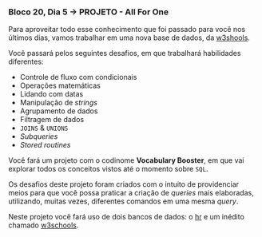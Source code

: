 ### Bloco 20, Dia 5 -> PROJETO - All For One

Para aproveitar todo esse conhecimento que foi passado para você nos últimos dias, vamos trabalhar em uma nova base de dados, da [w3shools](https://www.w3schools.com/).

Você passará pelos seguintes desafios, em que trabalhará habilidades diferentes:
 - Controle de fluxo com condicionais
 - Operações matemáticas
 - Lidando com datas
 - Manipulação de _strings_
 - Agrupamento de dados
 - Filtragem de dados
 - `JOINS` & `UNIONS`
 - _Subqueries_
 - _Stored routines_

Você fará um projeto com o codinome **Vocabulary Booster**, em que vai explorar todos os conceitos vistos até o momento sobre `SQL`.

Os desafios deste projeto foram criados com o intuito de providenciar meios para que você possa praticar a criação de _queries_ mais elaboradas, utilizando, muitas vezes, diferentes comandos em uma mesma _query_.

Neste projeto você fará uso de dois bancos de dados: o [hr](https://github.com/tryber/sd-09-mysql-vocabulary-booster/blob/ggaldino95-project-vocabulary-booster/hr.sql) e um inédito chamado [w3schools](https://github.com/tryber/sd-09-mysql-vocabulary-booster/blob/ggaldino95-project-vocabulary-booster/w3schools.sql).
